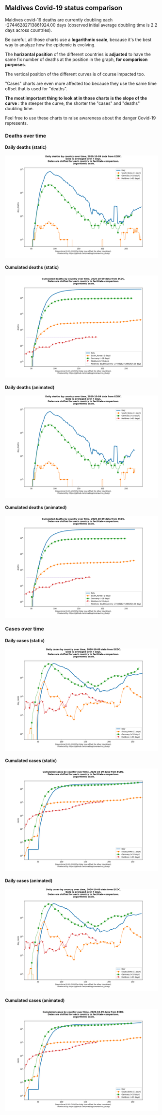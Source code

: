 ## Maldives Covid-19 status comparison 

Maldives covid-19 deaths are currently doubling each -27446282713861924.00 days (observed initial average doubling time is 2.2 days across countries).



Be careful, all those charts use a **logarithmic scale**, because it's the best way to analyze how the epidemic is evolving.
 
The **horizontal position** of the different countries is **adjusted** to have the same fix number of deaths at the position in the graph, **for comparison purposes**.

The vertical position of the different curves is of course impacted too.

"Cases" charts are even more affected too because they use the same time offset that is used for "deaths".

**The most important thing to look at in those charts is the slope of the curve** : the steeper the curve, the shorter the "cases" and "deaths" doubling time.

Feel free to use these charts to raise awareness about the danger Covid-19 represents. 


 
### Deaths over time
 
#### Daily deaths (static)
![Maldives covid-19 daily deaths static chart](https://raw.githubusercontent.com/madlag/coronavirus_study/master/notebooks/graphs/2020-10-09/countries/Maldives/2020-10-09_Maldives_day_deaths.png "Maldives covid-19 day_deaths static chart")   
 
#### Cumulated deaths (static)
![Maldives covid-19 cumulated deaths static chart](https://raw.githubusercontent.com/madlag/coronavirus_study/master/notebooks/graphs/2020-10-09/countries/Maldives/2020-10-09_Maldives_deaths.png "Maldives covid-19 deaths static chart")   
 
#### Daily deaths (animated)
![Maldives covid-19 daily deaths animated chart](https://raw.githubusercontent.com/madlag/coronavirus_study/master/notebooks/graphs/2020-10-09/countries/Maldives/2020-10-09_Maldives_day_deaths.gif "Maldives covid-19 day_deaths animated chart")   
 
#### Cumulated deaths (animated)
![Maldives covid-19 cumulated deaths animated chart](https://raw.githubusercontent.com/madlag/coronavirus_study/master/notebooks/graphs/2020-10-09/countries/Maldives/2020-10-09_Maldives_deaths.gif "Maldives covid-19 deaths animated chart")   

 
### Cases over time
 
#### Daily cases (static)
![Maldives covid-19 daily cases static chart](https://raw.githubusercontent.com/madlag/coronavirus_study/master/notebooks/graphs/2020-10-09/countries/Maldives/2020-10-09_Maldives_day_cases.png "Maldives covid-19 day_cases static chart")   
 
#### Cumulated cases (static)
![Maldives covid-19 cumulated cases static chart](https://raw.githubusercontent.com/madlag/coronavirus_study/master/notebooks/graphs/2020-10-09/countries/Maldives/2020-10-09_Maldives_cases.png "Maldives covid-19 cases static chart")   
 
#### Daily cases (animated)
![Maldives covid-19 daily cases animated chart](https://raw.githubusercontent.com/madlag/coronavirus_study/master/notebooks/graphs/2020-10-09/countries/Maldives/2020-10-09_Maldives_day_cases.gif "Maldives covid-19 day_cases animated chart")   
 
#### Cumulated cases (animated)
![Maldives covid-19 cumulated cases animated chart](https://raw.githubusercontent.com/madlag/coronavirus_study/master/notebooks/graphs/2020-10-09/countries/Maldives/2020-10-09_Maldives_cases.gif "Maldives covid-19 cases animated chart")   

